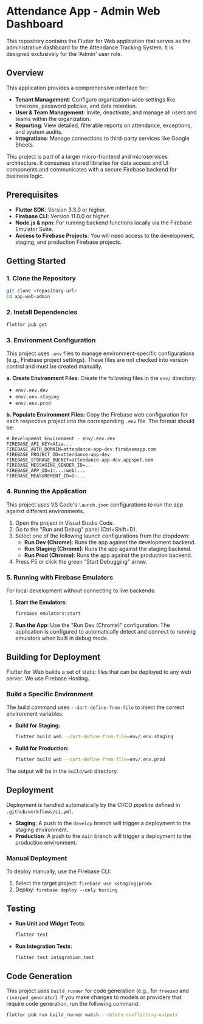 # Attendance App - Admin Web Dashboard

This repository contains the Flutter for Web application that serves as the administrative dashboard for the Attendance Tracking System. It is designed exclusively for the 'Admin' user role.

## Overview

This application provides a comprehensive interface for:
- **Tenant Management**: Configure organization-wide settings like timezone, password policies, and data retention.
- **User & Team Management**: Invite, deactivate, and manage all users and teams within the organization.
- **Reporting**: View detailed, filterable reports on attendance, exceptions, and system audits.
- **Integrations**: Manage connections to third-party services like Google Sheets.

This project is part of a larger micro-frontend and microservices architecture. It consumes shared libraries for data access and UI components and communicates with a secure Firebase backend for business logic.

## Prerequisites

- **Flutter SDK**: Version 3.3.0 or higher.
- **Firebase CLI**: Version 11.0.0 or higher.
- **Node.js & npm**: For running backend functions locally via the Firebase Emulator Suite.
- **Access to Firebase Projects**: You will need access to the development, staging, and production Firebase projects.

## Getting Started

### 1. Clone the Repository

```bash
git clone <repository-url>
cd app-web-admin
```

### 2. Install Dependencies

```bash
flutter pub get
```

### 3. Environment Configuration

This project uses `.env` files to manage environment-specific configurations (e.g., Firebase project settings). These files are not checked into version control and must be created manually.

**a. Create Environment Files:**
Create the following files in the `env/` directory:
- `env/.env.dev`
- `env/.env.staging`
- `env/.env.prod`

**b. Populate Environment Files:**
Copy the Firebase web configuration for each respective project into the corresponding `.env` file. The format should be:

```
# Development Environment - env/.env.dev
FIREBASE_API_KEY=AIza...
FIREBASE_AUTH_DOMAIN=attendance-app-dev.firebaseapp.com
FIREBASE_PROJECT_ID=attendance-app-dev
FIREBASE_STORAGE_BUCKET=attendance-app-dev.appspot.com
FIREBASE_MESSAGING_SENDER_ID=...
FIREBASE_APP_ID=1:...:web:...
FIREBASE_MEASUREMENT_ID=G-...
```

### 4. Running the Application

This project uses VS Code's `launch.json` configurations to run the app against different environments.

1.  Open the project in Visual Studio Code.
2.  Go to the "Run and Debug" panel (Ctrl+Shift+D).
3.  Select one of the following launch configurations from the dropdown:
    - **Run Dev (Chrome)**: Runs the app against the development backend.
    - **Run Staging (Chrome)**: Runs the app against the staging backend.
    - **Run Prod (Chrome)**: Runs the app against the production backend.
4.  Press F5 or click the green "Start Debugging" arrow.

### 5. Running with Firebase Emulators

For local development without connecting to live backends:

1.  **Start the Emulators**:
    ```bash
    firebase emulators:start
    ```
2.  **Run the App**: Use the "Run Dev (Chrome)" configuration. The application is configured to automatically detect and connect to running emulators when built in debug mode.

## Building for Deployment

Flutter for Web builds a set of static files that can be deployed to any web server. We use Firebase Hosting.

### Build a Specific Environment

The build command uses `--dart-define-from-file` to inject the correct environment variables.

- **Build for Staging:**
  ```bash
  flutter build web --dart-define-from-file=env/.env.staging
  ```
- **Build for Production:**
  ```bash
  flutter build web --dart-define-from-file=env/.env.prod
  ```

The output will be in the `build/web` directory.

## Deployment

Deployment is handled automatically by the CI/CD pipeline defined in `.github/workflows/ci.yml`.

- **Staging**: A push to the `develop` branch will trigger a deployment to the staging environment.
- **Production**: A push to the `main` branch will trigger a deployment to the production environment.

### Manual Deployment

To deploy manually, use the Firebase CLI:

1.  Select the target project: `firebase use <staging|prod>`
2.  Deploy: `firebase deploy --only hosting`

## Testing

- **Run Unit and Widget Tests**:
  ```bash
  flutter test
  ```
- **Run Integration Tests**:
  ```bash
  flutter test integration_test
  ```

## Code Generation

This project uses `build_runner` for code generation (e.g., for `freezed` and `riverpod_generator`). If you make changes to models or providers that require code generation, run the following command:

```bash
flutter pub run build_runner watch --delete-conflicting-outputs
```